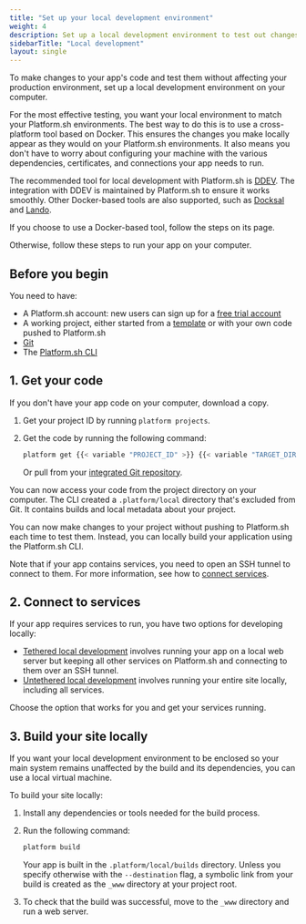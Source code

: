 ```yaml
---
title: "Set up your local development environment"
weight: 4
description: Set up a local development environment to test out changes to your app's code.
sidebarTitle: "Local development"
layout: single
---
```


To make changes to your app's code and test them without affecting your production environment, 
set up a local development environment on your computer.

For the most effective testing, you want your local environment to match your Platform.sh environments.
The best way to do this is to use a cross-platform tool based on Docker.
This ensures the changes you make locally appear as they would on your Platform.sh environments.
It also means you don't have to worry about configuring your machine with
the various dependencies, certificates, and connections your app needs to run.

The recommended tool for local development with Platform.sh is [DDEV](./ddev.md).
The integration with DDEV is maintained by Platform.sh to ensure it works smoothly.
Other Docker-based tools are also supported, such as [Docksal](./docksal.md) and [Lando](./lando.md).

If you choose to use a Docker-based tool, follow the steps on its page.

Otherwise, follow these steps to run your app on your computer.

## Before you begin

You need to have:

- A Platform.sh account:
  new users can sign up for a [free trial account](https://auth.api.platform.sh/register)
- A working project,
  either started from a [template](../../development/templates.md) 
  or with your own code pushed to Platform.sh
- [Git](https://git-scm.com/downloads)
- The [Platform.sh CLI](../../administration/cli/_index.md)

## 1. Get your code

If you don't have your app code on your computer, download a copy.

1.  Get your project ID by running `platform projects`.

2.  Get the code by running the following command:

    ```bash
    platform get {{< variable "PROJECT_ID" >}} {{< variable "TARGET_DIRECTORY_NAME" >}}
    ```

    Or pull from your [integrated Git repository](../../integrations/source/_index.md).

You can now access your code from the project directory on your computer.
The CLI created a `.platform/local` directory that's excluded from Git. 
It contains builds and local metadata about your project.

You can now make changes to your project without pushing to Platform.sh each time to test them. 
Instead, you can locally build your application using the Platform.sh CLI.

Note that if your app contains services, you need to open an SSH tunnel to connect to them.
For more information, see how to [connect services](../../add-services#2-connect-the-service).

## 2. Connect to services

If your app requires services to run, you have two options for developing locally:

- [Tethered local development](./tethered.md) involves running your app on a local web server
  but keeping all other services on Platform.sh and connecting to them over an SSH tunnel.
- [Untethered local development](./untethered.md) involves running your entire site locally,
  including all services.

Choose the option that works for you and get your services running.

## 3. Build your site locally

If you want your local development environment to be enclosed 
so your main system remains unaffected by the build and its dependencies, 
you can use a local virtual machine.

To build your site locally:

1.  Install any dependencies or tools needed for the build process.

2.  Run the following command:

    ```bash
    platform build
    ```

    Your app is built in the `.platform/local/builds` directory.
    Unless you specify otherwise with the `--destination` flag,
    a symbolic link from your build is created as the `_www` directory at your project root.

3.  To check that the build was successful, move to the `_www` directory
    and run a web server.
